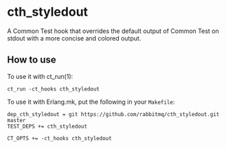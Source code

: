 # cth_styledout

A Common Test hook that overrides the default output of Common Test on
stdout with a more concise and colored output.

## How to use

To use it with ct_run(1):

```
ct_run -ct_hooks cth_styledout
```

To use it with Erlang.mk, put the following in your `Makefile`:

```make
dep_cth_styledout = git https://github.com/rabbitmq/cth_styledout.git master
TEST_DEPS += cth_styledout

CT_OPTS += -ct_hooks cth_styledout
```
